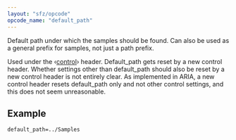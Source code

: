 ```yaml
---
layout: "sfz/opcode"
opcode_name: "default_path"
---
```

Default path under which the samples should be found. Can also be
used as a general prefix for samples, not just a path prefix.

Used under the ‹[control](/headers/control)› header. Default_path
gets reset by a new control header. Whether settings other than
default_path should also be reset by a new control header is not
entirely clear. As implemented in ARIA, a new control header
resets default_path only and not other control settings, and this
does not seem unreasonable.

## Example

```
default_path=../Samples
```
